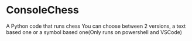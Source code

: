 # ConsoleChess
A Python code that runs chess
You can choose between 2 versions, a text based one or a symbol based one(Only runs on powershell and VSCode)
